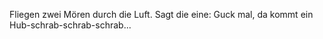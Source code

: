 Fliegen zwei Mören durch die Luft. Sagt die eine: Guck mal, da kommt ein Hub-schrab-schrab-schrab...
